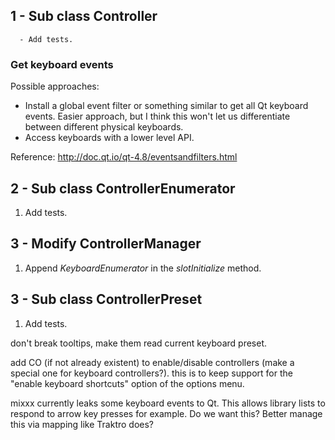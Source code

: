 ## 1 - Sub class Controller

``` 
  - Add tests.
```

### Get keyboard events

Possible approaches:

  - Install a global event filter or something similar to get all Qt
    keyboard events. Easier approach, but I think this won't let us
    differentiate between different physical keyboards.
  - Access keyboards with a lower level API.

Reference: <http://doc.qt.io/qt-4.8/eventsandfilters.html>

## 2 - Sub class ControllerEnumerator

1.  Add tests.

## 3 - Modify ControllerManager

1.  Append *KeyboardEnumerator* in the *slotInitialize* method.

## 3 - Sub class ControllerPreset

1.  Add tests.

don't break tooltips, make them read current keyboard preset.

add CO (if not already existent) to enable/disable controllers (make a
special one for keyboard controllers?). this is to keep support for the
"enable keyboard shortcuts" option of the options menu.

mixxx currently leaks some keyboard events to Qt. This allows library
lists to respond to arrow key presses for example. Do we want this?
Better manage this via mapping like Traktro does?
